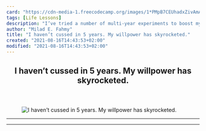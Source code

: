 ```yaml
---
card: "https://cdn-media-1.freecodecamp.org/images/1*PMpB7CEUhadxZivAmA22_w.png"
tags: [Life Lessons]
description: "I’ve tried a number of multi-year experiments to boost my wil"
author: "Milad E. Fahmy"
title: "I haven’t cussed in 5 years. My willpower has skyrocketed."
created: "2021-08-16T14:43:53+02:00"
modified: "2021-08-16T14:43:53+02:00"
---
```

<div class="site-wrapper">
<main id="site-main" class="site-main outer">
<div class="inner">
<article class="post-full post tag-life-lessons tag-productivity tag-self-improvement tag-psychology tag-startup ">
<header class="post-full-header">
<h1 class="post-full-title">I haven’t cussed in 5 years. My willpower has skyrocketed.</h1>
</header>
<figure class="post-full-image">
<picture>
<source media="(max-width: 700px)" sizes="1px" srcset="data:image/gif;base64,R0lGODlhAQABAIAAAAAAAP///yH5BAEAAAAALAAAAAABAAEAAAIBRAA7 1w">
<source media="(min-width: 701px)" sizes="(max-width: 800px) 400px,
(max-width: 1170px) 700px,
1400px" srcset="https://cdn-media-1.freecodecamp.org/images/1*PMpB7CEUhadxZivAmA22_w.png 300w,
https://cdn-media-1.freecodecamp.org/images/1*PMpB7CEUhadxZivAmA22_w.png 600w,
https://cdn-media-1.freecodecamp.org/images/1*PMpB7CEUhadxZivAmA22_w.png 1000w,
https://cdn-media-1.freecodecamp.org/images/1*PMpB7CEUhadxZivAmA22_w.png 2000w">
<img onerror="this.style.display='none'" src="https://cdn-media-1.freecodecamp.org/images/1*PMpB7CEUhadxZivAmA22_w.png" alt="I haven’t cussed in 5 years. My willpower has skyrocketed.">
</picture>
</figure>
<section class="post-full-content">
<div class="post-content">
</div>
<hr>
<hr>
</section>
</article>
</div>
</main>
</div>
<!-- Google Tag Manager (noscript) -->
<!-- End Google Tag Manager (noscript) -->
